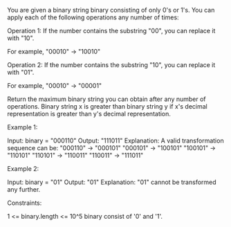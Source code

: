 You are given a binary string binary consisting of only 0's or 1's. You can
apply each of the following operations any number of times:


Operation 1: If the number contains the substring "00", you can replace it
with "10".


For example, "00010" -> "10010"


Operation 2: If the number contains the substring "10", you can replace it
with "01".

For example, "00010" -> "00001"




Return the maximum binary string you can obtain after any number of
operations. Binary string x is greater than binary string y if x's decimal
representation is greater than y's decimal representation.


Example 1:


Input: binary = "000110"
Output: "111011"
Explanation: A valid transformation sequence can be:
"000110" -> "000101" 
"000101" -> "100101" 
"100101" -> "110101" 
"110101" -> "110011" 
"110011" -> "111011"


Example 2:


Input: binary = "01"
Output: "01"
Explanation: "01" cannot be transformed any further.



Constraints:


1 <= binary.length <= 10^5
binary consist of '0' and '1'.




